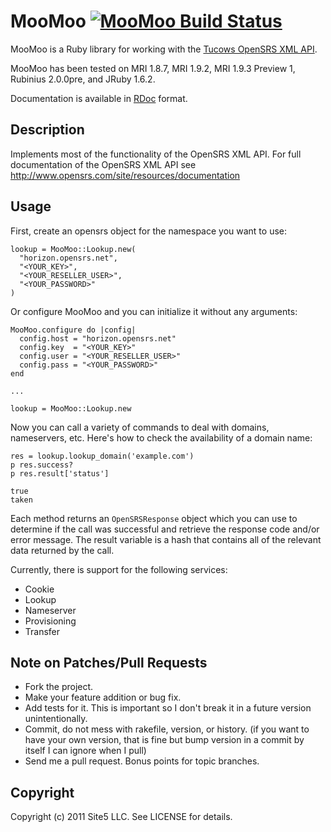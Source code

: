 MooMoo [![MooMoo Build Status][Build Icon]][Build Status]
=========================================================

MooMoo is a Ruby library for working with the [Tucows OpenSRS XML API][].

MooMoo has been tested on MRI 1.8.7, MRI 1.9.2, MRI 1.9.3 Preview 1,
Rubinius 2.0.0pre, and JRuby 1.6.2.

Documentation is available in [RDoc][] format.

[Build Status]: http://travis-ci.org/site5/moo_moo
[Build Icon]: https://secure.travis-ci.org/site5/moo_moo.png?branch=master
[Tucows OpenSRS XML API]: http://www.opensrs.com/site/resources/documentation
[RDoc]: http://rdoc.info/github/site5/moo_moo/master/frames

Description
-----------

Implements most of the functionality of the OpenSRS XML API. For full
documentation of the OpenSRS XML API see
<http://www.opensrs.com/site/resources/documentation>

Usage
-----

First, create an opensrs object for the namespace you want to use:

    lookup = MooMoo::Lookup.new(
      "horizon.opensrs.net",
      "<YOUR_KEY>",
      "<YOUR_RESELLER_USER>",
      "<YOUR_PASSWORD>"
    )

Or configure MooMoo and you can initialize it without any arguments:

    MooMoo.configure do |config|
      config.host = "horizon.opensrs.net"
      config.key  = "<YOUR_KEY>"
      config.user = "<YOUR_RESELLER_USER>"
      config.pass = "<YOUR_PASSWORD>"
    end

    ...

    lookup = MooMoo::Lookup.new

Now you can call a variety of commands to deal with domains, nameservers, etc.
Here's how to check the availability of a domain name:

    res = lookup.lookup_domain('example.com')
    p res.success?
    p res.result['status']

    true
    taken

Each method returns an `OpenSRSResponse` object which you can use to determine
if the call was successful and retrieve the response code and/or error
message. The result variable is a hash that contains all of the relevant data
returned by the call.

Currently, there is support for the following services:

  * Cookie
  * Lookup
  * Nameserver
  * Provisioning
  * Transfer

Note on Patches/Pull Requests
-----------------------------

* Fork the project.
* Make your feature addition or bug fix.
* Add tests for it. This is important so I don't break it in a
  future version unintentionally.
* Commit, do not mess with rakefile, version, or history. (if you want to have
  your own version, that is fine but bump version in a commit by itself I can
  ignore when I pull)
* Send me a pull request. Bonus points for topic branches.

Copyright
---------

Copyright (c) 2011 Site5 LLC. See LICENSE for details.
